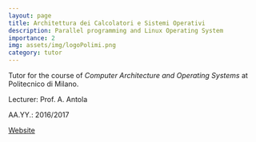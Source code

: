 ```yaml
---
layout: page
title: Architettura dei Calcolatori e Sistemi Operativi
description: Parallel programming and Linux Operating System
importance: 2
img: assets/img/logoPolimi.png
category: tutor
---
```

Tutor for the course of <em>Computer Architecture and Operating Systems</em> at Politecnico di Milano.

Lecturer: Prof. A. Antola

AA.YY.: 2016/2017

[Website](https://www4.ceda.polimi.it/manifesti/manifesti/controller/ricerche/RicercaPerDocentiPublic.do?EVN_PRODOTTI=evento&lang=IT&k_doc=257451&aa=2016&n_docente=antola&tab_ricerca=1&jaf_currentWFID=main)
